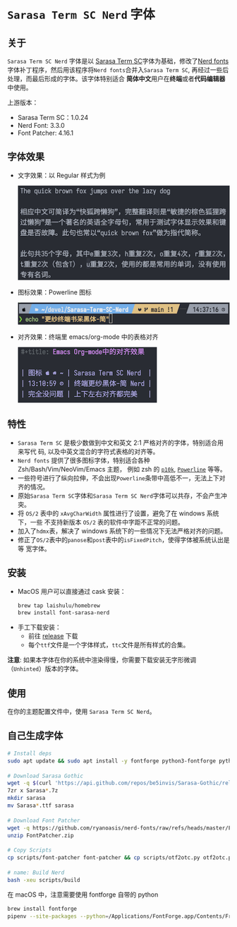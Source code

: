 # `Sarasa Term SC Nerd` 字体

## 关于

`Sarasa Term SC Nerd` 字体是以 [Sarasa Term
SC](https://github.com/be5invis/Sarasa-Gothic)字体为基础，修改了[Nerd
fonts](https://github.com/ryanoasis/nerd-fonts)字体补丁程序，然后用该程序将`Nerd
fonts`合并入`Sarasa Term SC`, 再经过一些后处理，而最后形成的字体。该字体特别适合
**简体中文**用户在**终端**或者**代码编辑器**中使用。

上游版本：

- Sarasa Term SC：1.0.24
- Nerd Font: 3.3.0
- Font Patcher: 4.16.1

## 字体效果

- 文字效果：以 Regular 样式为例

  ![文字效果](screenshots/character.png)
- 图标效果：Powerline 图标

  ![图标效果](screenshots/nerd.png)
- 对齐效果：终端里 emacs/org-mode 中的表格对齐

  ![对齐效果](screenshots/align.png)

## 特性

- `Sarasa Term SC` 是极少数做到中文和英文 2:1 严格对齐的字体，特别适合用来写代
  码, 以及中英文混合的字符式表格的对齐等。
- `Nerd fonts` 提供了很多图标字体，特别适合各种 Zsh/Bash/Vim/NeoVim/Emacs 主题，
  例如 zsh 的 [`p10k`](https://github.com/romkatv/powerlevel10k),
  [`Powerline`](https://github.com/powerline/powerline) 等等。
- 一些符号进行了纵向拉伸，不会出现`Powerline`条带中高低不一，无法上下对齐的情况。
- 原始`Sarasa Term SC`字体和`Sarasa Term SC Nerd`字体可以共存，不会产生冲突。
- 将 `OS/2` 表中的 `xAvgCharWidth` 属性进行了设置，避免了在 windows 系统下，一些
  不支持新版本 `OS/2` 表的软件中字距不正常的问题。
- 加入了`hdmx`表，解决了 windows 系统下的一些情况下无法严格对齐的问题。
- 修正了`OS/2`表中的`panose`和`post`表中的`isFixedPitch`，使得字体被系统认出是等
  宽字体。

## 安装

- MacOS 用户可以直接通过 cask 安装：
  ```sh
  brew tap laishulu/homebrew
  brew install font-sarasa-nerd
  ```
- 手工下载安装：
  - 前往 [release](https://github.com/laishulu/Sarasa-Term-SC-Nerd/releases) 下载
  - 每个`ttf`文件是一个字体样式，`ttc`文件是所有样式的合集。
  
**注意**:
如果本字体在你的系统中渲染得慢，你需要下载安装无字形微调（`Unhinted`）版本的字体。

## 使用

在你的主题配置文件中，使用 `Sarasa Term SC Nerd`。

## 自己生成字体

```sh
# Install deps
sudo apt update && sudo apt install -y fontforge python3-fontforge python3-fonttools p7zip jq

# Download Sarasa Gothic
wget -q $(curl 'https://api.github.com/repos/be5invis/Sarasa-Gothic/releases' | jq -r '.[0].assets | map(.browser_download_url) | map(select(test("SarasaTermSC-TTF-[0-9.]+\\.7z"))) | .[0]')
7zr x Sarasa*.7z
mkdir sarasa
mv Sarasa*.ttf sarasa

# Download Font Patcher
wget -q https://github.com/ryanoasis/nerd-fonts/raw/refs/heads/master/FontPatcher.zip
unzip FontPatcher.zip

# Copy Scripts
cp scripts/font-patcher font-patcher && cp scripts/otf2otc.py otf2otc.py

# name: Build Nerd
bash -xeu scripts/build
```

在 macOS 中，注意需要使用 fontforge 自带的 python

```sh
brew install fontforge
pipenv --site-packages --python=/Applications/FontForge.app/Contents/Frameworks/Python.framework/Versions/Current/bin/python3

```
